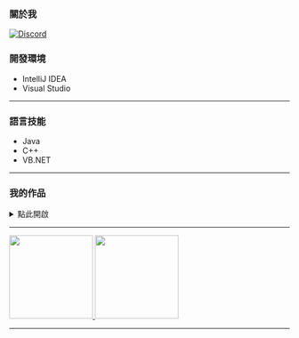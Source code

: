 ### 關於我

[![Discord](https://img.shields.io/discord/557758060911919115?color=black&label=Discord&logo=discord)](https://discord.gg/CZC5jPS)
### 開發環境

<ul>
  <li>IntelliJ IDEA</li>
  <li>Visual Studio</li>
</ul>

---
### 語言技能
<ul>
  <li>Java</li>
  <li>C++</li>
  <li>VB.NET</li>
</ul>

---
### 我的作品

<details>
  <summary>
    點此開啟
  </summary>
  <br>

  [![ReadMe Card](https://github-readme-stats.vercel.app/api/pin/?username=isBibong&repo=MinecraftAPI)](https://github.com/isBibong/MinecraftAPI)
  </br>
</details>

---

<a href="https://github.com/isBibong">
  <img height="150em" src="https://github-readme-stats.vercel.app/api?username=isBibong&theme=buefy&show_icons=true" />
  <img height="150em" src="https://github-readme-stats.vercel.app/api/top-langs/?username=isBibong&theme=buefy&layout=compact" />
</a>

---
